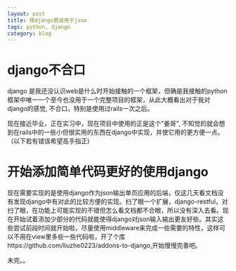 ```yaml
---
layout: post
title: 使django更适用于json
tags: python, django
category: blog
---
```


django不合口
============

django 是我还没认识web是什么时开始接触的一个框架，但确是我接触的python框架中唯一一个至今也没用于一个完整项目的框架，从此大概看出对于我对django的感觉, 不合口，特别是使用过rails一次之后。

现在接近毕业，正在实习中，现在项目中使用的正是这个"姜哥", 不知觉的就会想到在rails中的一些小但很实用的东西在django中实现，并使它用的更方便一点。（以下若有错误希望高手指正)

开始添加简单代码更好的使用django
==================================

现在需要实现的是使用django作为json输出单页应用的后端，仅这几天看文档没有发现django中有对此的比较方便的实现。扫了眼一个扩展，django-restful，对扫了眼，在功能上可能实现的不错但怎么看文档都不合眼，所以没有深入去看。现在开始试着添加少部分的代码就能使得django对json输入输出更友好些。其实这些尝试前段时间就开始啦，尽量使用middleware来完成一些需要的特性，这样可以不用在view里多些一些代码啦，开了个库https://github.com/liuzhe0223/addons-to-django,开始慢慢完善吧。

未完。。
